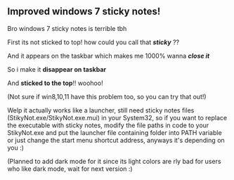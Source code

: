 ## **Improved windows 7 sticky notes!**

Bro windows 7 sticky notes is terrible tbh

First its not sticked to top! how could you call that ***sticky*** ??

And it appears on the taskbar which makes me 1000% wanna ***close* *it***

So i make it **disappear on taskbar**

And **sticked to the top**!! woohoo!

(Not sure if win8,10,11 have this problem too, so you can try that out!)

Welp it actually works like a launcher, still need sticky notes files (StikyNot.exe/StikyNot.exe.mui) in your System32, so if you want to replace the executable with sticky notes, modify the file paths in code to your StikyNot.exe and put the launcher file containing folder into PATH variable or just change the start menu shortcut address, anyways it's depending on you :)

(Planned to add dark mode for it since its light colors are rly bad for users who like dark mode, wait for next version :)
